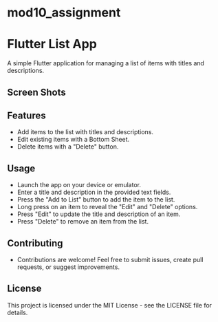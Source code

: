# mod10_assignment

# Flutter List App

A simple Flutter application for managing a list of items with titles and descriptions.

## Screen Shots


## Features

- Add items to the list with titles and descriptions.
- Edit existing items with a Bottom Sheet.
- Delete items with a "Delete" button.

## Usage
- Launch the app on your device or emulator.
- Enter a title and description in the provided text fields.
- Press the "Add to List" button to add the item to the list.
- Long press on an item to reveal the "Edit" and "Delete" options.
- Press "Edit" to update the title and description of an item.
- Press "Delete" to remove an item from the list.

## Contributing
- Contributions are welcome! Feel free to submit issues, create pull requests, or suggest improvements.

## License
This project is licensed under the MIT License - see the LICENSE file for details.